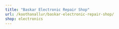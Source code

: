 ```yaml
---
title: "Baskar Electronic Repair Shop"
url: /koothanallur/baskar-electronic-repair-shop/
shop: electronics
---
```

